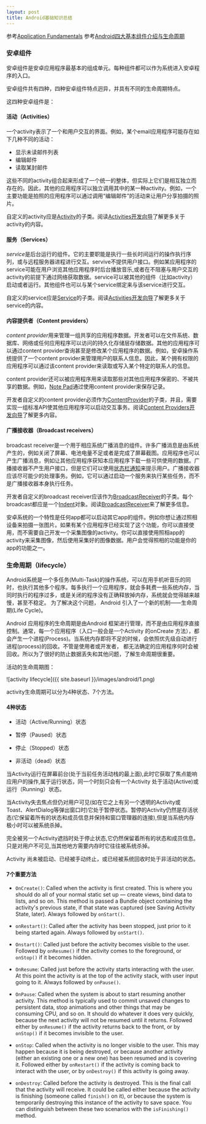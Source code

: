 ```yaml
---
layout: post
title: Android基础知识总结
---
```


参考[Application Fundamentals](http://developer.android.com/guide/components/fundamentals.html)
参考[Android四大基本组件介绍与生命周期](http://www.cnblogs.com/bravestarrhu/archive/2012/05/02/2479461.html)

### 安卓组件

安卓组件是安卓应用程序最基本的组成单元。每种组件都可以作为系统进入安卓程序的入口。

安卓组件共有四种，四种安卓组件特点迥异，并具有不同的生命周期特点。

这四种安卓组件是：

#### 活动（Activities）

一个activity表示了一个和用户交互的界面。例如，某个email应用程序可能存在如下几种不同的活动：

- 显示未读邮件列表
- 编辑邮件
- 读取某封邮件

这些不同的activity组合起来形成了一个统一的整体，但实际上它们是相互独立而存在的。因此，其他的应用程序可以独立调用其中的某一种activity。例如，一个主要功能是拍照的应用程序可以通过调用“编辑邮件”的活动来让用户分享拍摄的照片。

自定义的activity应是[Activity](http://developer.android.com/reference/android/app/Activity.html)的子类。阅读[Activities开发向导](http://developer.android.com/guide/components/activities.html)了解更多关于activity的内容。

#### 服务（Services）

*service*是后台运行的组件。它的主要职能是执行一些长时间运行的操作执行序列，或与远程服务器进程进行交互。servive不提供用户接口。例如某应用程序的service可能在用户浏览其他应用程序时后台播放音乐,或者在不阻塞与用户交互的activity的前提下通过网络获取数据。service可以被其他的组件（比如activity）启动或者运行。其他组件也可以与某个service绑定来与该service进行交互。

自定义的service应是[Service](http://developer.android.com/reference/android/app/Service.html)的子类。阅读[Activities开发向导](http://developer.android.com/guide/components/services.html)了解更多关于service的内容。

#### 内容提供者（Content providers）

*content provider*用来管理一组共享的应用程序数据。开发者可以在文件系统、数据库、网络或任何应用程序可以访问的持久化存储层存储数据。其他的应用程序可以通过content provider查询甚至是修改某个应用程序的数据。例如，安卓操作系统提供了一个content provider来管理用户的联系人信息。因此，某个拥有权限的应用程序可以通过该content provider来读取或写入某个特定的联系人的信息。

content provider还可以被应用程序用来读取那些对其他应用程序保密的、不被共享的数据。例如，[Note Pad](http://developer.android.com/samples/index.html)通过使用content provider来保存记录。

开发者自定义的content provider必须作为[ContentProvider](http://developer.android.com/reference/android/content/ContentProvider.html)的子类，并且，需要实现一组标准API使其他应用程序可以启动交互事务。阅读[Content Providers开发向导](http://developer.android.com/guide/topics/providers/content-providers.html)了解更多内容。

#### 广播接收器（Broadcast receivers）

broadcast receiver是一个用于相应系统广播消息的组件。许多广播消息是由系统产生的，例如关闭了屏幕、电池电量不足或者是完成了屏幕截图。应用程序也可以产生广播消息，例如让其他应用程序获知本应用程序下载一些可供使用的数据。广播接收器不产生用户接口，但是它们可以使用[状态栏通知](http://developer.android.com/guide/topics/ui/notifiers/notifications.html)来提示用户。广播接收器应该尽可能少的处理事务。例如，它可以通过启动一个服务来执行某些任务，而不是广播接收器本身执行任务。

开发者自定义的broadcast receiver应该作为[BroadcastReceiver](http://developer.android.com/reference/android/content/BroadcastReceiver.html)的子类。每个broadcast都应是一个[Indent](http://developer.android.com/reference/android/content/Intent.html)对象。阅读[BroadcastReceiver](http://developer.android.com/reference/android/content/BroadcastReceiver.html)来了解更多信息。

安卓系统的一个特性是任何app都可以启动其它app的组件。例如你想让通过照相设备来拍摄一张图片。如果有某个应用程序已经实现了这个功能，你可以直接使用，而不需要自己开发一个采集图像的activity。你可以直接使用照相app的activity来采集图像，然后使用采集好的图像数据。用户会觉得照相的功能是你的app的功能之一。

### 生命周期（lifecycle）

Android系统是一个多任务(Multi-Task)的操作系统，可以在用手机听音乐的同时，也执行其他多个程序。每多执行一个应用程序，就会多耗费一些系统内存，当同时执行的程序过多，或是关闭的程序没有正确释放掉内存，系统就会觉得越来越慢，甚至不稳定。 为了解决这个问题， Android 引入了一个新的机制——生命周期(Life Cycle)。

Android 应用程序的生命周期是由Android 框架进行管理，而不是由应用程序直接控制。通常，每一个应用程序（入口一般会是一个Activity 的onCreate 方法），都会产生一个进程(Process)。当系统内存即将不足的时候，会依照优先级自动进行进程(process)的回收。不管是使用者或开发者， 都无法确定的应用程序何时会被回收。所以为了很好的防止数据丢失和其他问题，了解生命周期很重要。

活动的生命周期图：

![activity lifecycle]({{ site.baseurl }}/images/android/1.png)

activity生命周期可以分为4种状态、7个方法。

#### 4种状态

- 活动（Active/Running）状态

- 暂停（Paused）状态

- 停止（Stopped）状态

- 非活动（dead）状态

当Activity运行在屏幕前台(处于当前任务活动栈的最上面),此时它获取了焦点能响应用户的操作,属于运行状态，同一个时刻只会有一个Activity 处于活动(Active)或运行（Running）状态。

当Activity失去焦点但仍对用户可见(如在它之上有另一个透明的Activity或Toast、AlertDialog等弹出窗口时)它处于暂停状态。暂停的Activity仍然是存活状态(它保留着所有的状态和成员信息并保持和窗口管理器的连接),但是当系统内存极小时可以被系统杀掉。

完全被另一个Activity遮挡时处于停止状态,它仍然保留着所有的状态和成员信息。只是对用户不可见,当其他地方需要内存时它往往被系统杀掉。

Activity 尚未被启动、已经被手动终止，或已经被系统回收时处于非活动的状态。

#### 7个重要方法

- `OnCreate()`: Called when the activity is first created. This is where you should do all of your normal static set up — create views, bind data to lists, and so on. This method is passed a Bundle object containing the activity's previous state, if that state was captured (see Saving Activity State, later).
Always followed by `onStart()`.

- `onRestart()`: Called after the activity has been stopped, just prior to it being started again.
Always followed by `onStart()`.

- `Onstart()`: Called just before the activity becomes visible to the user.  Followed by `onResume()` if the activity comes to the foreground, or `onStop()` if it becomes hidden.

- `OnResume`: Called just before the activity starts interacting with the user. At this point the activity is at the top of the activity stack, with user input going to it.
Always followed by `onPause()`. 

- `OnPause`: Called when the system is about to start resuming another activity. This method is typically used to commit unsaved changes to persistent data, stop animations and other things that may be consuming CPU, and so on. It should do whatever it does very quickly, because the next activity will not be resumed until it returns.
Followed either by `onResume()` if the activity returns back to the front, or by `onStop()` if it becomes invisible to the user. 

- `onStop`: Called when the activity is no longer visible to the user. This may happen because it is being destroyed, or because another activity (either an existing one or a new one) has been resumed and is covering it. Followed either by `onRestart()` if the activity is coming back to interact with the user, or by `onDestroy()` if this activity is going away. 

- `onDestroy`: Called before the activity is destroyed. This is the final call that the activity will receive. It could be called either because the activity is finishing (someone called `finish()` on it), or because the system is temporarily destroying this instance of the activity to save space. You can distinguish between these two scenarios with the `isFinishing()` method. 



